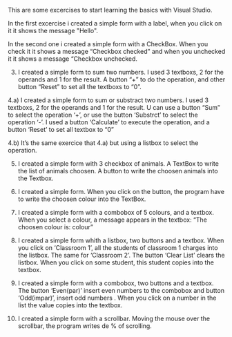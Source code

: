 This are some excercises to start learning the basics with Visual Studio.

In the first excercise i created a simple form with a label, when you click on it it shows the message "Hello".

In the second one i created a simple form with a CheckBox. When you check it it shows a message “Checkbox
checked” and when you unchecked it it shows a message “Checkbox unchecked.

3) I created a simple form to sum two numbers. I used 3 textboxs, 2 for the operands and 1 for
the result. A button “+” to do the operation, and other button “Reset” to set all the
textboxs to “0”.

4.a) I created a simple form to sum or substract two numbers. I used 3 textboxs, 2 for the
operands and 1 for the result. U can use a button “Sum” to select the operation ‘+’, or use the
button ‘Substrct’ to select the operation ‘-’. I used a button ‘Calculate’ to execute the operation,
and a button ‘Reset’ to set all textbox to “0”

4.b) It’s the same exercice that 4.a) but using a listbox to select the operation.

5) I created a simple form with 3 checkbox of animals. A TextBox to write the list of
animals choosen. A button to write the choosen animals into the Textbox.

6) I created a simple form. When you click on the button, the program have to write the choosen colour into the TextBox.

7) I created a simple form with a combobox of 5 colours, and a textbox. When you select a
colour, a message appears in the textbox: “The choosen colour is: colour”

8) I created a simple form whith a listbox, two buttons and a textbox. When you click on
‘Classroom 1’, all the students of classroom 1  charges into the listbox. The same
for ‘Classroom 2’. The button ‘Clear List’ clears the listbox. When you click on some
student, this student copies into the textbox.

9) I created a simple form with a combobox, two buttons and a textbox. The button ‘Even(par)’
insert even numbers to the combobox  and button ‘Odd(impar)’,
insert odd numbers . When you click on a number in the list
the value copies into the textbox.

10) I created a simple form with a scrollbar. Moving the mouse over the scrollbar, the program
writes de % of scrolling.
